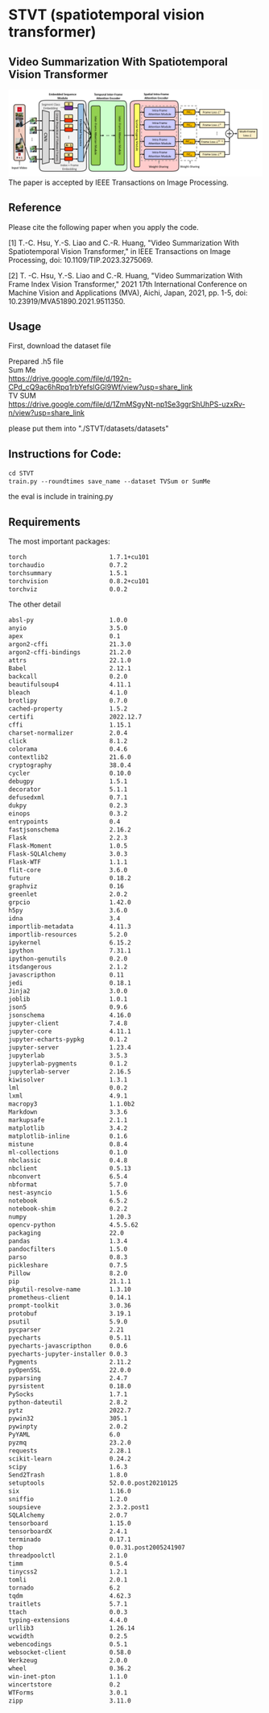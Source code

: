# STVT (spatiotemporal vision transformer)

## Video Summarization With Spatiotemporal Vision Transformer

![image](Flowchart.png)
The paper is accepted by IEEE Transactions on Image Processing.

## Reference 

Please cite the following paper when you apply the code. 

[1] T.-C. Hsu, Y.-S. Liao and C.-R. Huang, "Video Summarization With Spatiotemporal Vision Transformer," in IEEE Transactions on Image Processing, doi: 10.1109/TIP.2023.3275069.

[2] T. -C. Hsu, Y.-S. Liao and C.-R. Huang, "Video Summarization With Frame Index Vision Transformer," 2021 17th International Conference on Machine Vision and Applications (MVA), Aichi, Japan, 2021, pp. 1-5, doi: 10.23919/MVA51890.2021.9511350.



## Usage

First, download the dataset file  

Prepared .h5 file   
Sum Me  
https://drive.google.com/file/d/192n-CPd_cQ9ac6hRpq1rbYefslGGl9Wf/view?usp=share_link  
TV SUM  
https://drive.google.com/file/d/1ZmMSgyNt-np1Se3ggrShUhPS-uzxRv-n/view?usp=share_link  

please put them into "./STVT/datasets/datasets"  
## Instructions for Code:

```
cd STVT
train.py --roundtimes save_name --dataset TVSum or SumMe
```
the eval is include in training.py   
## Requirements
The most important packages:
```
torch                       1.7.1+cu101
torchaudio                  0.7.2
torchsummary                1.5.1
torchvision                 0.8.2+cu101
torchviz                    0.0.2
```
The other detail
```
absl-py                     1.0.0
anyio                       3.5.0
apex                        0.1
argon2-cffi                 21.3.0
argon2-cffi-bindings        21.2.0
attrs                       22.1.0
Babel                       2.12.1
backcall                    0.2.0
beautifulsoup4              4.11.1
bleach                      4.1.0
brotlipy                    0.7.0
cached-property             1.5.2
certifi                     2022.12.7
cffi                        1.15.1
charset-normalizer          2.0.4
click                       8.1.2
colorama                    0.4.6
contextlib2                 21.6.0
cryptography                38.0.4
cycler                      0.10.0
debugpy                     1.5.1
decorator                   5.1.1
defusedxml                  0.7.1
dukpy                       0.2.3
einops                      0.3.2
entrypoints                 0.4
fastjsonschema              2.16.2
Flask                       2.2.3
Flask-Moment                1.0.5
Flask-SQLAlchemy            3.0.3
Flask-WTF                   1.1.1
flit-core                   3.6.0
future                      0.18.2
graphviz                    0.16
greenlet                    2.0.2
grpcio                      1.42.0
h5py                        3.6.0
idna                        3.4
importlib-metadata          4.11.3
importlib-resources         5.2.0
ipykernel                   6.15.2
ipython                     7.31.1
ipython-genutils            0.2.0
itsdangerous                2.1.2
javascripthon               0.11
jedi                        0.18.1
Jinja2                      3.0.0
joblib                      1.0.1
json5                       0.9.6
jsonschema                  4.16.0
jupyter-client              7.4.8
jupyter-core                4.11.1
jupyter-echarts-pypkg       0.1.2
jupyter-server              1.23.4
jupyterlab                  3.5.3
jupyterlab-pygments         0.1.2
jupyterlab-server           2.16.5
kiwisolver                  1.3.1
lml                         0.0.2
lxml                        4.9.1
macropy3                    1.1.0b2
Markdown                    3.3.6
markupsafe                  2.1.1
matplotlib                  3.4.2
matplotlib-inline           0.1.6
mistune                     0.8.4
ml-collections              0.1.0
nbclassic                   0.4.8
nbclient                    0.5.13
nbconvert                   6.5.4
nbformat                    5.7.0
nest-asyncio                1.5.6
notebook                    6.5.2
notebook-shim               0.2.2
numpy                       1.20.3
opencv-python               4.5.5.62
packaging                   22.0
pandas                      1.3.4
pandocfilters               1.5.0
parso                       0.8.3
pickleshare                 0.7.5
Pillow                      8.2.0
pip                         21.1.1
pkgutil-resolve-name        1.3.10
prometheus-client           0.14.1
prompt-toolkit              3.0.36
protobuf                    3.19.1
psutil                      5.9.0
pycparser                   2.21
pyecharts                   0.5.11
pyecharts-javascripthon     0.0.6
pyecharts-jupyter-installer 0.0.3
Pygments                    2.11.2
pyOpenSSL                   22.0.0
pyparsing                   2.4.7
pyrsistent                  0.18.0
PySocks                     1.7.1
python-dateutil             2.8.2
pytz                        2022.7
pywin32                     305.1
pywinpty                    2.0.2
PyYAML                      6.0
pyzmq                       23.2.0
requests                    2.28.1
scikit-learn                0.24.2
scipy                       1.6.3
Send2Trash                  1.8.0
setuptools                  52.0.0.post20210125
six                         1.16.0
sniffio                     1.2.0
soupsieve                   2.3.2.post1
SQLAlchemy                  2.0.7
tensorboard                 1.15.0
tensorboardX                2.4.1
terminado                   0.17.1
thop                        0.0.31.post2005241907
threadpoolctl               2.1.0
timm                        0.5.4
tinycss2                    1.2.1
tomli                       2.0.1
tornado                     6.2
tqdm                        4.62.3
traitlets                   5.7.1
ttach                       0.0.3
typing-extensions           4.4.0
urllib3                     1.26.14
wcwidth                     0.2.5
webencodings                0.5.1
websocket-client            0.58.0
Werkzeug                    2.0.0
wheel                       0.36.2
win-inet-pton               1.1.0
wincertstore                0.2
WTForms                     3.0.1
zipp                        3.11.0
```



